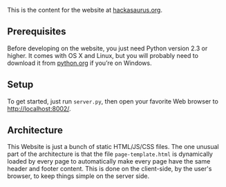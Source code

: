 This is the content for the website at [hackasaurus.org].

## Prerequisites

Before developing on the website, you just need Python version 2.3 or higher. It comes with OS X and Linux, but you will probably need to download it from  [python.org] if you’re on Windows.

## Setup

To get started, just run `server.py`, then open your favorite Web browser to [http://localhost:8002/](http://localhost:8002/).

## Architecture

This Website is just a bunch of static HTML/JS/CSS files. The one unusual part of the architecture is that the file `page-template.html` is dynamically loaded by every page to automatically make every page have the same header and footer content. This is done on the client-side, by the user's browser, to keep things simple on the server side.

  [hackasaurus.org]: http://hackasaurus.org
  [python.org]: http://python.org/

